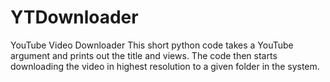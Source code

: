 # YTDownloader
YouTube Video Downloader
This short python code takes a YouTube argument and prints out the title and views. The code then starts downloading the video in highest resolution to a given folder in the system.
